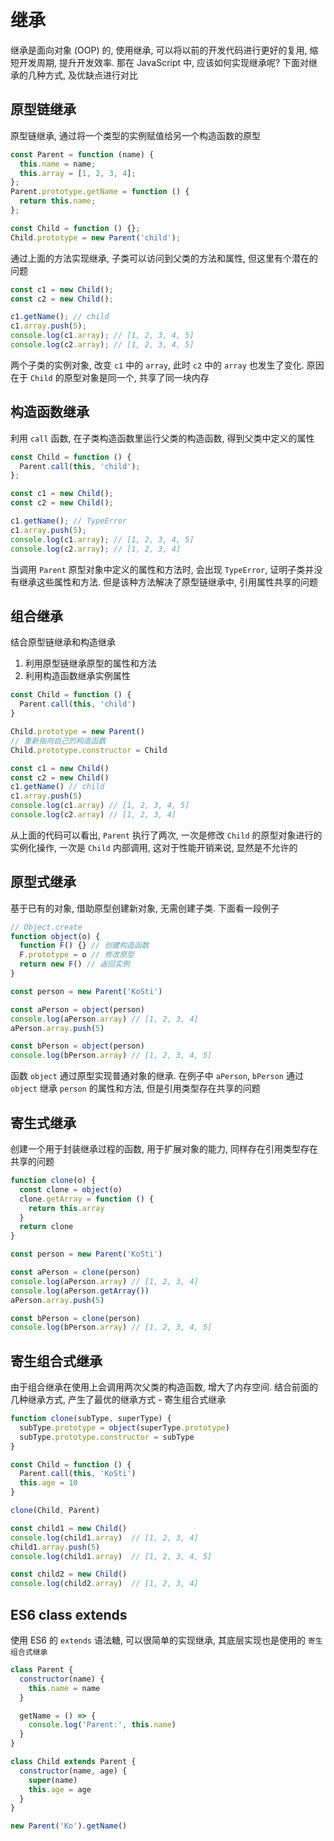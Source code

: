 # 继承

继承是面向对象 (OOP) 的, 使用继承, 可以将以前的开发代码进行更好的复用, 缩短开发周期, 提升开发效率. 那在 JavaScript 中, 应该如何实现继承呢? 下面对继承的几种方式, 及优缺点进行对比

## 原型链继承

原型链继承, 通过将一个类型的实例赋值给另一个构造函数的原型

```JavaScript
const Parent = function (name) {
  this.name = name;
  this.array = [1, 2, 3, 4];
};
Parent.prototype.getName = function () {
  return this.name;
};

const Child = function () {};
Child.prototype = new Parent('child');
```

通过上面的方法实现继承, 子类可以访问到父类的方法和属性, 但这里有个潜在的问题

```JavaScript
const c1 = new Child();
const c2 = new Child();

c1.getName(); // child
c1.array.push(5);
console.log(c1.array); // [1, 2, 3, 4, 5]
console.log(c2.array); // [1, 2, 3, 4, 5]
```

两个子类的实例对象, 改变 `c1` 中的 `array`, 此时 `c2` 中的 `array` 也发生了变化. 原因在于 `Child` 的原型对象是同一个, 共享了同一块内存

## 构造函数继承

利用 `call` 函数, 在子类构造函数里运行父类的构造函数, 得到父类中定义的属性

```JavaScript
const Child = function () {
  Parent.call(this, 'child');
};

const c1 = new Child();
const c2 = new Child();

c1.getName(); // TypeError
c1.array.push(5);
console.log(c1.array); // [1, 2, 3, 4, 5]
console.log(c2.array); // [1, 2, 3, 4]
```

当调用 `Parent` 原型对象中定义的属性和方法时, 会出现 `TypeError`, 证明子类并没有继承这些属性和方法. 但是该种方法解决了原型链继承中, 引用属性共享的问题

## 组合继承

结合原型链继承和构造继承

1. 利用原型链继承原型的属性和方法
2. 利用构造函数继承实例属性

```JavaScript
const Child = function () {
  Parent.call(this, 'child')
}

Child.prototype = new Parent()
// 重新指向自己的构造函数
Child.prototype.constructor = Child

const c1 = new Child()
const c2 = new Child()
c1.getName() // child
c1.array.push(5)
console.log(c1.array) // [1, 2, 3, 4, 5]
console.log(c2.array) // [1, 2, 3, 4]
```

从上面的代码可以看出, `Parent` 执行了两次, 一次是修改 `Child` 的原型对象进行的实例化操作, 一次是 `Child` 内部调用, 这对于性能开销来说, 显然是不允许的

## 原型式继承

基于已有的对象, 借助原型创建新对象, 无需创建子类. 下面看一段例子

```JavaScript
// Object.create
function object(o) {
  function F() {} // 创建构造函数
  F.prototype = o // 修改原型
  return new F() // 返回实例
}

const person = new Parent('KoSti')

const aPerson = object(person)
console.log(aPerson.array) // [1, 2, 3, 4]
aPerson.array.push(5)

const bPerson = object(person)
console.log(bPerson.array) // [1, 2, 3, 4, 5]
```

函数 `object` 通过原型实现普通对象的继承. 在例子中 `aPerson`, `bPerson` 通过 `object` 继承 `person` 的属性和方法, 但是引用类型存在共享的问题

## 寄生式继承

创建一个用于封装继承过程的函数, 用于扩展对象的能力, 同样存在引用类型存在共享的问题

```JavaScript
function clone(o) {
  const clone = object(o)
  clone.getArray = function () {
    return this.array
  }
  return clone
}

const person = new Parent('KoSti')

const aPerson = clone(person)
console.log(aPerson.array) // [1, 2, 3, 4]
console.log(aPerson.getArray())
aPerson.array.push(5)

const bPerson = clone(person)
console.log(bPerson.array) // [1, 2, 3, 4, 5]
```

## 寄生组合式继承

由于组合继承在使用上会调用两次父类的构造函数, 增大了内存空间. 结合前面的几种继承方式, 产生了最优的继承方式 - 寄生组合式继承

```JavaScript
function clone(subType, superType) {
  subType.prototype = object(superType.prototype)
  subType.prototype.constructor = subType
}

const Child = function () {
  Parent.call(this, 'KoSti')
  this.age = 10
}

clone(Child, Parent)

const child1 = new Child()
console.log(child1.array)  // [1, 2, 3, 4]
child1.array.push(5)
console.log(child1.array)  // [1, 2, 3, 4, 5]

const child2 = new Child()
console.log(child2.array)  // [1, 2, 3, 4]
```

## ES6 class extends

使用 ES6 的 `extends` 语法糖, 可以很简单的实现继承, 其底层实现也是使用的 `寄生组合式继承`

```JavaScript
class Parent {
  constructor(name) {
    this.name = name
  }

  getName = () => {
    console.log('Parent:', this.name)
  }
}

class Child extends Parent {
  constructor(name, age) {
    super(name)
    this.age = age
  }
}

new Parent('Ko').getName()
```
